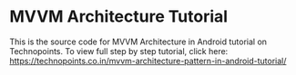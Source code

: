 # MVVM Architecture Tutorial
This is the source code for MVVM Architecture in Android tutorial on Technopoints. To view full step by step tutorial, click here: https://technopoints.co.in/mvvm-architecture-pattern-in-android-tutorial/
